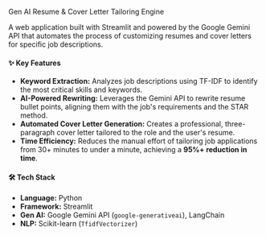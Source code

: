  Gen AI Resume & Cover Letter Tailoring Engine

A web application built with Streamlit and powered by the Google Gemini API that automates the process of customizing resumes and cover letters for specific job descriptions.


#### ✨ Key Features
- **Keyword Extraction:** Analyzes job descriptions using TF-IDF to identify the most critical skills and keywords.
- **AI-Powered Rewriting:** Leverages the Gemini API to rewrite resume bullet points, aligning them with the job's requirements and the STAR method.
- **Automated Cover Letter Generation:** Creates a professional, three-paragraph cover letter tailored to the role and the user's resume.
- **Time Efficiency:** Reduces the manual effort of tailoring job applications from 30+ minutes to under a minute, achieving a **95%+ reduction in time**.

#### 🛠️ Tech Stack
- **Language:** Python
- **Framework:** Streamlit
- **Gen AI:** Google Gemini API (`google-generativeai`), LangChain
- **NLP:** Scikit-learn (`TfidfVectorizer`)
